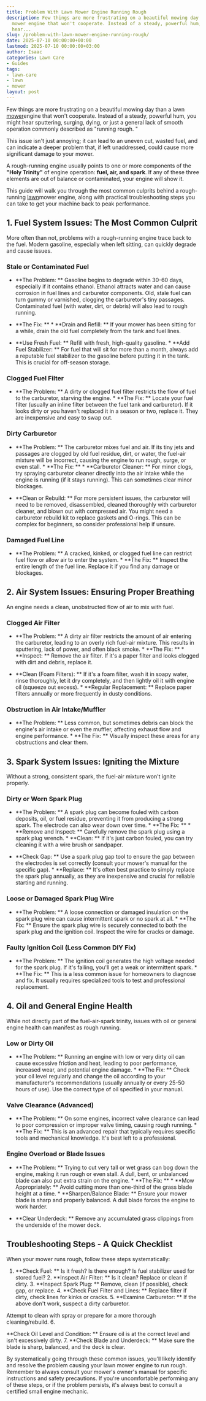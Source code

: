 ```yaml
---
title: Problem With Lawn Mower Engine Running Rough
description: Few things are more frustrating on a beautiful mowing day than a lawn
  mower engine that won't cooperate. Instead of a steady, powerful hum, you might
  hear...
slug: /problem-with-lawn-mower-engine-running-rough/
date: 2025-07-10 00:00:00+00:00
lastmod: 2025-07-10 00:00:00+03:00
author: Isaac
categories: Lawn Care
- Guides
tags:
- lawn-care
- lawn
- mower
layout: post
---
```

Few things are more frustrating on a beautiful mowing day than a lawn [mower](https://pestpolicy.com/lawn-mower-safety-for-your-home/)engine that won't cooperate. Instead of a steady, powerful hum, you might hear sputtering, surging, dying, or just a general lack of smooth operation commonly described as "running rough. "

This issue isn't just annoying; it can lead to an uneven cut, wasted fuel, and can indicate a deeper problem that, if left unaddressed, could cause more significant damage to your mower.

A rough-running engine usually points to one or more components of the **"Holy Trinity"** of engine operation: **fuel, air, and spark**. If any of these three elements are out of balance or contaminated, your engine will show it.

This guide will walk you through the most common culprits behind a rough-running [lawn](https://pestpolicy.com/10-essential-lawn-and-garden-tools-for-fall/)mower engine, along with practical troubleshooting steps you can take to get your machine back to peak performance.

##  1. Fuel System Issues: The Most Common Culprit

More often than not, problems with a rough-running engine trace back to the fuel. Modern gasoline, especially when left sitting, can quickly degrade and cause issues.

###  Stale or Contaminated Fuel

* **The Problem: ** Gasoline begins to degrade within 30-60 days, especially if it contains ethanol. Ethanol attracts water and can cause corrosion in fuel lines and carburetor components. Old, stale fuel can turn gummy or varnished, clogging the carburetor's tiny passages. Contaminated fuel (with water, dirt, or debris) will also lead to rough running.

* **The Fix: ** * **Drain and Refill: ** If your mower has been sitting for a while, drain the old fuel completely from the tank and fuel lines.

* **Use Fresh Fuel: ** Refill with fresh, high-quality gasoline. * **Add Fuel Stabilizer: ** For fuel that will sit for more than a month, always add a reputable fuel stabilizer to the gasoline before putting it in the tank. This is crucial for off-season storage.

###  Clogged Fuel Filter

* **The Problem: ** A dirty or clogged fuel filter restricts the flow of fuel to the carburetor, starving the engine. * **The Fix: ** Locate your fuel filter (usually an inline filter between the fuel tank and carburetor). If it looks dirty or you haven't replaced it in a season or two, replace it. They are inexpensive and easy to swap out.

###  Dirty Carburetor

* **The Problem: ** The carburetor mixes fuel and air. If its tiny jets and passages are clogged by old fuel residue, dirt, or water, the fuel-air mixture will be incorrect, causing the engine to run rough, surge, or even stall. * **The Fix: ** * **Carburetor Cleaner: ** For minor clogs, try spraying carburetor cleaner directly into the air intake while the engine is running (if it stays running). This can sometimes clear minor blockages.

* **Clean or Rebuild: ** For more persistent issues, the carburetor will need to be removed, disassembled, cleaned thoroughly with carburetor cleaner, and blown out with compressed air. You might need a carburetor rebuild kit to replace gaskets and O-rings. This can be complex for beginners, so consider professional help if unsure.

###  Damaged Fuel Line

* **The Problem: ** A cracked, kinked, or clogged fuel line can restrict fuel flow or allow air to enter the system. * **The Fix: ** Inspect the entire length of the fuel line. Replace it if you find any damage or blockages.

##  2. Air System Issues: Ensuring Proper Breathing

An engine needs a clean, unobstructed flow of air to mix with fuel.

###  Clogged Air Filter

* **The Problem: ** A dirty air filter restricts the amount of air entering the carburetor, leading to an overly rich fuel-air mixture. This results in sputtering, lack of power, and often black smoke. * **The Fix: ** * **Inspect: ** Remove the air filter. If it's a paper filter and looks clogged with dirt and debris, replace it.

* **Clean (Foam Filters): ** If it's a foam filter, wash it in soapy water, rinse thoroughly, let it dry completely, and then lightly oil it with engine oil (squeeze out excess). * **Regular Replacement: ** Replace paper filters annually or more frequently in dusty conditions.

###  Obstruction in Air Intake/Muffler

* **The Problem: ** Less common, but sometimes debris can block the engine's air intake or even the muffler, affecting exhaust flow and engine performance. * **The Fix: ** Visually inspect these areas for any obstructions and clear them.

##  3. Spark System Issues: Igniting the Mixture

Without a strong, consistent spark, the fuel-air mixture won't ignite properly.

###  Dirty or Worn Spark Plug

* **The Problem: ** A spark plug can become fouled with carbon deposits, oil, or fuel residue, preventing it from producing a strong spark. The electrode can also wear down over time. * **The Fix: ** * **Remove and Inspect: ** Carefully remove the spark plug using a spark plug wrench. * **Clean: ** If it's just carbon fouled, you can try cleaning it with a wire brush or sandpaper.

* **Check Gap: ** Use a spark plug gap tool to ensure the gap between the electrodes is set correctly (consult your mower's manual for the specific gap). * **Replace: ** It's often best practice to simply replace the spark plug annually, as they are inexpensive and crucial for reliable starting and running.

###  Loose or Damaged Spark Plug Wire

* **The Problem: ** A loose connection or damaged insulation on the spark plug wire can cause intermittent spark or no spark at all. * **The Fix: ** Ensure the spark plug wire is securely connected to both the spark plug and the ignition coil. Inspect the wire for cracks or damage.

###  Faulty Ignition Coil (Less Common DIY Fix)

* **The Problem: ** The ignition coil generates the high voltage needed for the spark plug. If it's failing, you'll get a weak or intermittent spark. * **The Fix: ** This is a less common issue for homeowners to diagnose and fix. It usually requires specialized tools to test and professional replacement.

##  4. Oil and General Engine Health

While not directly part of the fuel-air-spark trinity, issues with oil or general engine health can manifest as rough running.

###  Low or Dirty Oil

* **The Problem: ** Running an engine with low or very dirty oil can cause excessive friction and heat, leading to poor performance, increased wear, and potential engine damage. * **The Fix: ** Check your oil level regularly and change the oil according to your manufacturer's recommendations (usually annually or every 25-50 hours of use). Use the correct type of oil specified in your manual.

###  Valve Clearance (Advanced)

* **The Problem: ** On some engines, incorrect valve clearance can lead to poor compression or improper valve timing, causing rough running. * **The Fix: ** This is an advanced repair that typically requires specific tools and mechanical knowledge. It's best left to a professional.

###  Engine Overload or Blade Issues

* **The Problem: ** Trying to cut very tall or wet grass can bog down the engine, making it run rough or even stall. A dull, bent, or unbalanced blade can also put extra strain on the engine. * **The Fix: ** * **Mow Appropriately: ** Avoid cutting more than one-third of the grass blade height at a time. * **Sharpen/Balance Blade: ** Ensure your mower blade is sharp and properly balanced. A dull blade forces the engine to work harder.

* **Clear Underdeck: ** Remove any accumulated grass clippings from the underside of the mower deck.

##  Troubleshooting Steps - A Quick Checklist

When your mower runs rough, follow these steps systematically:

1. **Check Fuel: ** Is it fresh? Is there enough? Is fuel stabilizer used for stored fuel? 2. **Inspect Air Filter: ** Is it clean? Replace or clean if dirty. 3. **Inspect Spark Plug: ** Remove, clean (if possible), check gap, or replace. 4. **Check Fuel Filter and Lines: ** Replace filter if dirty, check lines for kinks or cracks. 5. **Examine Carburetor: ** If the above don't work, suspect a dirty carburetor.

Attempt to clean with spray or prepare for a more thorough cleaning/rebuild. 6.

**Check Oil Level and Condition: ** Ensure oil is at the correct level and isn't excessively dirty. 7. **Check Blade and Underdeck: ** Make sure the blade is sharp, balanced, and the deck is clear.

By systematically going through these common issues, you'll likely identify and resolve the problem causing your lawn mower engine to run rough. Remember to always consult your mower's owner's manual for specific instructions and safety precautions. If you're uncomfortable performing any of these steps, or if the problem persists, it's always best to consult a certified small engine mechanic.